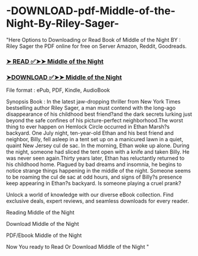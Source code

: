 # -DOWNLOAD-pdf-Middle-of-the-Night-By-Riley-Sager-


"Here Options to Downloading or Read Book of Middle of the Night BY : Riley Sager the PDF online for free on Server Amazon, Reddit, Goodreads.

### [➤ READ ✅➤➤ Middle of the Night](https://en.ebooksteach.xyz/?book=199026522-middle-of-the-night)
### [➤DOWNLOAD ✅➤➤ Middle of the Night](https://en.ebooksteach.xyz/?book=199026522-middle-of-the-night)

File format : ePub, PDF, Kindle, AudioBook

Synopsis Book : In the latest jaw-dropping thriller from New York Times bestselling author Riley Sager, a man must contend with the long-ago disappearance of his childhood best friend?and the dark secrets lurking just beyond the safe confines of his picture-perfect neighborhood.The worst thing to ever happen on Hemlock Circle occurred in Ethan Marsh?s backyard. One July night, ten-year-old Ethan and his best friend and neighbor, Billy, fell asleep in a tent set up on a manicured lawn in a quiet, quaint New Jersey cul de sac. In the morning, Ethan woke up alone. During the night, someone had sliced the tent open with a knife and taken Billy. He was never seen again.Thirty years later, Ethan has reluctantly returned to his childhood home. Plagued by bad dreams and insomnia, he begins to notice strange things happening in the middle of the night. Someone seems to be roaming the cul de sac at odd hours, and signs of Billy?s presence keep appearing in Ethan?s backyard. Is someone playing a cruel prank? 

Unlock a world of knowledge with our diverse eBook collection. Find exclusive deals, expert reviews, and seamless downloads for every reader.

Reading Middle of the Night

Download Middle of the Night

PDF/Ebook Middle of the Night

Now You ready to Read Or Download Middle of the Night
"
